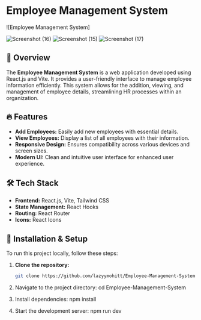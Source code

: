 # Employee Management System

![Employee Management System]

![Screenshot (16)](https://github.com/user-attachments/assets/003b27f7-de4a-4968-83e9-14d2df66a7bf)
![Screenshot (15)](https://github.com/user-attachments/assets/1f87bac6-24e2-453c-8d11-77c1bf158766)
![Screenshot (17)](https://github.com/user-attachments/assets/654aa7f8-95f0-4ce4-ac85-0b2310e136e6)

## 🚀 Overview

The **Employee Management System** is a web application developed using React.js and Vite. It provides a user-friendly interface to manage employee information efficiently. This system allows for the addition, viewing, and management of employee details, streamlining HR processes within an organization.

## 🔥 Features

- **Add Employees:** Easily add new employees with essential details.
- **View Employees:** Display a list of all employees with their information.
- **Responsive Design:** Ensures compatibility across various devices and screen sizes.
- **Modern UI:** Clean and intuitive user interface for enhanced user experience.

## 🛠️ Tech Stack

- **Frontend:** React.js, Vite, Tailwind CSS
- **State Management:** React Hooks
- **Routing:** React Router
- **Icons:** React Icons

## 🎯 Installation & Setup

To run this project locally, follow these steps:

1. **Clone the repository:**

   ```bash
   git clone https://github.com/lazyymohitt/Employee-Management-System.git

2. Navigate to the project directory: 
       cd Employee-Management-System

3. Install dependencies:
           npm install
 
4. Start the development server:
    npm run dev
 

                                    

